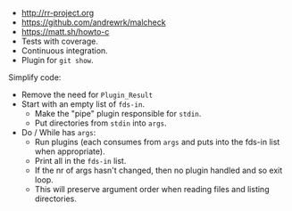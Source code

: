- http://rr-project.org
- https://github.com/andrewrk/malcheck
- https://matt.sh/howto-c
- Tests with coverage.
- Continuous integration.
- Plugin for `git show`.

Simplify code:
- Remove the need for `Plugin_Result`
- Start with an empty list of `fds-in`.
  - Make the "pipe" plugin responsible for `stdin`.
  - Put directories from `stdin` into `args`.
- Do / While has `args`:
  - Run plugins (each consumes from `args` and puts into the fds-in list when appropriate).
  - Print all in the `fds-in` list.
  - If the nr of args hasn't changed, then no plugin handled and so exit loop.
  - This will preserve argument order when reading files and listing directories.
